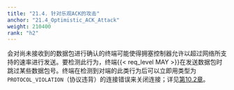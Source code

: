 ```yaml
---
title: "21.4. 针对乐观ACK的攻击"
anchor: "21.4_Optimistic_ACK_Attack"
weight: 210400
rank: "h2"
---
```


会对尚未接收到的数据包进行确认的终端可能使得拥塞控制器允许以超过网络所支持的速率进行发送。要检测此行为，终端{{< req_level MAY >}}在发送数据包时跳过某些数据包号。终端在检测到对端的此类行为后可以立即用类型为`PROTOCOL_VIOLATION`（协议违背）的连接错误来关闭连接；详见[第10.2章]()。
